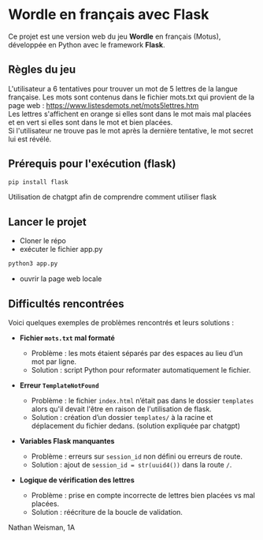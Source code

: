 # Wordle en français avec Flask 

Ce projet est une version web du jeu **Wordle** en français (Motus), développée en Python avec le framework **Flask**.

## Règles du jeu

L'utilisateur a 6 tentatives pour trouver un mot de 5 lettres de la langue française. Les mots sont contenus dans le fichier mots.txt qui provient de la page web : https://www.listesdemots.net/mots5lettres.htm  
Les lettres s'affichent en orange si elles sont dans le mot mais mal placées et en vert si elles sont dans le mot et bien placées.   
Si l'utilisateur ne trouve pas le mot après la dernière tentative, le mot secret lui est révélé. 

## Prérequis pour l'exécution (flask)
```bash
pip install flask
```
Utilisation de chatgpt afin de comprendre comment utiliser flask

##  Lancer le projet

- Cloner le répo
- exécuter le fichier app.py
```bash
python3 app.py
```
- ouvrir la page web locale

## Difficultés rencontrées

Voici quelques exemples de problèmes rencontrés et leurs solutions :

- **Fichier `mots.txt` mal formaté**
  - Problème : les mots étaient séparés par des espaces au lieu d’un mot par ligne.
  - Solution : script Python pour reformater automatiquement le fichier.

- **Erreur `TemplateNotFound`**
  - Problème : le fichier `index.html` n’était pas dans le dossier `templates` alors qu'il devait l'être en raison de l'utilisation de flask.
  - Solution : création d’un dossier `templates/` à la racine et déplacement du fichier dedans. (solution expliquée par chatgpt)

- **Variables Flask manquantes**
  - Problème : erreurs sur `session_id` non défini ou erreurs de route.
  - Solution : ajout de `session_id = str(uuid4())` dans la route `/`.

- **Logique de vérification des lettres**
  - Problème : prise en compte incorrecte de lettres bien placées vs mal placées.
  - Solution : réécriture de la boucle de validation.

Nathan Weisman, 1A

